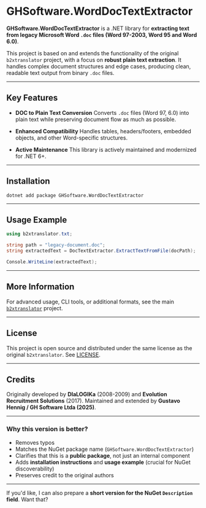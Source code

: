 # GHSoftware.WordDocTextExtractor

**GHSoftware.WordDocTextExtractor** is a .NET library for **extracting text from legacy Microsoft Word `.doc` files (Word 97-2003, Word 95 and Word 6.0)**.

This project is based on and extends the functionality of the original `b2xtranslator` project, with a focus on **robust plain text extraction**. It handles complex document structures and edge cases, producing clean, readable text output from binary `.doc` files.

---

## **Key Features**

* **DOC to Plain Text Conversion**
  Converts `.doc` files (Word 97, 6.0) into plain text while preserving document flow as much as possible.

* **Enhanced Compatibility**
  Handles tables, headers/footers, embedded objects, and other Word-specific structures.

* **Active Maintenance**
  This library is actively maintained and modernized for .NET 6+.

---

## **Installation**

```
dotnet add package GHSoftware.WordDocTextExtractor
```

---

## **Usage Example**

```csharp
using b2xtranslator.txt;

string path = "legacy-document.doc";
string extractedText = DocTextExtractor.ExtractTextFromFile(docPath);

Console.WriteLine(extractedText);
```

---

## **More Information**

For advanced usage, CLI tools, or additional formats, see the main [`b2xtranslator`](https://github.com/GustavoHennig/b2xtranslator) project.

---

## **License**

This project is open source and distributed under the same license as the original `b2xtranslator`.
See [LICENSE](https://github.com/GustavoHennig/b2xtranslator/blob/master/LICENSE).

---

## **Credits**

Originally developed by **DIaLOGIKa** (2008-2009) and **Evolution Recruitment Solutions** (2017).
Maintained and extended by **Gustavo Hennig / GH Software Ltda (2025)**.

---

### **Why this version is better?**

* Removes typos
* Matches the NuGet package name (`GHSoftware.WordDocTextExtractor`)
* Clarifies that this is a **public package**, not just an internal component
* Adds **installation instructions** and **usage example** (crucial for NuGet discoverability)
* Preserves credit to the original authors

---

If you'd like, I can also prepare a **short version for the NuGet `Description` field**. Want that?
